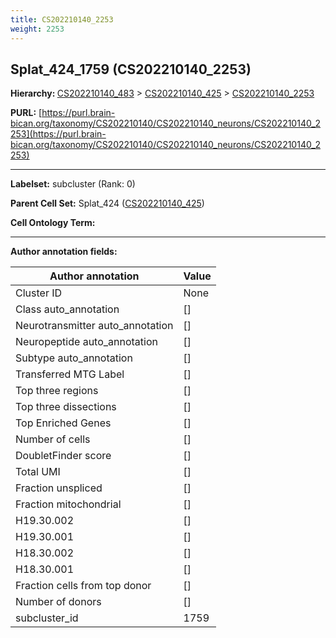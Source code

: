 ```yaml
---
title: CS202210140_2253
weight: 2253
---
```

## Splat_424_1759 (CS202210140_2253)
<b>Hierarchy: </b>
[CS202210140_483](../CS202210140_483) >
[CS202210140_425](../CS202210140_425) >
[CS202210140_2253](../CS202210140_2253)

**PURL:** [https://purl.brain-bican.org/taxonomy/CS202210140/CS202210140_neurons/CS202210140_2253](https://purl.brain-bican.org/taxonomy/CS202210140/CS202210140_neurons/CS202210140_2253)

---


**Labelset:** subcluster (Rank: 0)

**Parent Cell Set:** Splat_424 ([CS202210140_425](../CS202210140_425))



**Cell Ontology Term:** 

[MARKER GENES.]: #


---

[TRANSFERRED ANNOTATIONS.]: #


[AUTHOR ANNOTATION FIELDS.]: #


**Author annotation fields:**

| Author annotation | Value |
|-------------------|-------|
|Cluster ID|None|
|Class auto_annotation|[]|
|Neurotransmitter auto_annotation|[]|
|Neuropeptide auto_annotation|[]|
|Subtype auto_annotation|[]|
|Transferred MTG Label|[]|
|Top three regions|[]|
|Top three dissections|[]|
|Top Enriched Genes|[]|
|Number of cells|[]|
|DoubletFinder score|[]|
|Total UMI|[]|
|Fraction unspliced|[]|
|Fraction mitochondrial|[]|
|H19.30.002|[]|
|H19.30.001|[]|
|H18.30.002|[]|
|H18.30.001|[]|
|Fraction cells from top donor|[]|
|Number of donors|[]|
|subcluster_id|1759|
